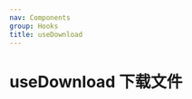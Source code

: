 ```yaml
---
nav: Components
group: Hooks
title: useDownload
---
```


# useDownload 下载文件

<code src="./demo/index.tsx"></code>
